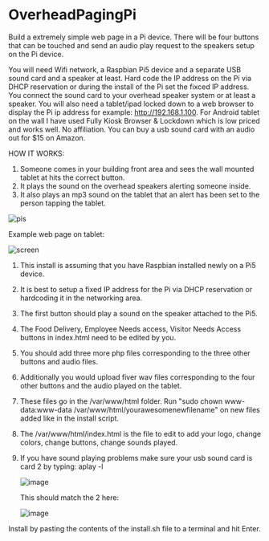 # OverheadPagingPi

Build a extremely simple web page in a Pi device. There will be four buttons that can be touched and send an audio play request to the speakers setup on the Pi device. 

You will need Wifi network, a Raspbian Pi5 device and a separate USB sound card and a speaker at least. Hard code the IP address on the Pi via DHCP reservation or during the install of the Pi set the fixced IP address. You connect the sound card to your overhead speaker system or at least a speaker. 
You will also need a tablet/ipad locked down to a web browser to display the Pi ip address for example: http://192.168.1.100. For Android tablet on the wall I have used Fully Kiosk Browser & Lockdown which is low priced and works well. No affiliation. You can buy a usb sound card with an audio out for $15 on Amazon. 

HOW IT WORKS:
1. Someone comes in your building front area and sees the wall mounted tablet at hits the correct button.
2. It plays the sound on the overhead speakers alerting someone inside.
3. It also plays an mp3 sound on the tablet that an alert has been set to the person tapping the tablet. 



![pis](https://github.com/ugotapi/overheadpagingpi/assets/14945441/099944ce-097d-4dd9-b0f6-489bae12e737)





Example web page on tablet:

 ![screen](https://github.com/ugotapi/overheadpagingpi/assets/14945441/cb2b8f8b-0c1b-4678-8a38-076fe587217f)



1. This install is assuming that you have Raspbian installed newly on a Pi5 device.
2. It is best to setup a fixed IP address for the Pi via DHCP reservation or hardcoding it in the networking area. 
3. The first button should play a sound on the speaker attached to the Pi5. 
4. The Food Delivery, Employee Needs access, Visitor Needs Access buttons in index.html need to be edited by you.
5. You should add three more php files corresponding to the three other buttons and audio files. 
6. Additionally you would upload fiver wav files corresponding to the four other buttons and the audio played on the tablet.
7. These files go in the /var/www/html folder. Run "sudo chown www-data:www-data /var/www/html/yourawesomenewfilename" on new files added like in the install script. 
8. The /var/www/html/index.html is the file to edit to add your logo, change colors, change buttons, change sounds played.
9. If you have sound playing problems make sure your usb sound card is card 2 by typing: aplay -l

    ![image](https://github.com/ugotapi/overheadpagingpi/assets/14945441/8f0e44a5-f386-479e-ae4b-e7759f3d919c)

   This should match the 2 here:

   ![image](https://github.com/ugotapi/overheadpagingpi/assets/14945441/7e672b41-8303-431a-9e77-a98406c02eb3)



  

Install by pasting the contents of the install.sh file to a terminal and hit Enter. 


   



